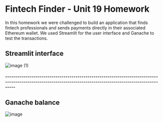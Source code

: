 # Fintech Finder - Unit 19 Homework

In this homework we were challenged to build an application that finds fintech professionals and sends payments directly in their associated Ethereum wallet.
We used Streamlit for the user interface and Ganache to test the transactions.

## Streamlit interface
![image (1)](https://user-images.githubusercontent.com/94090688/167338657-9dceadd7-2ac4-4246-8189-400f2168d577.png)


#### -------------------------------------------------------------------------------------------------------------------------------------------------------------

## Ganache balance
![image](https://user-images.githubusercontent.com/94090688/167338575-f88208da-76f4-48e9-844b-5522c7d469bd.png)
